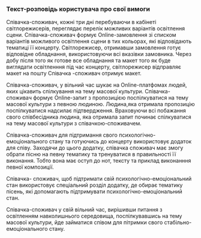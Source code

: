### Текст-розповідь користувача про свої вимоги
Співачка-споживач, кожні три дні перебуваючи в кабінеті світлорежисерів, переглядає перелік можливих варіантів освітлення сцени.
Співачка-споживач формує Online-замовлення зі списком  варіантів можливого освітлення сцени в тих кольорах, які відповідають тематиці її концерту.
Світлорежисер, отримавши замовлення готує відповідне обладнання, використовуючи всі вказівки замовника.
Через добу після того як готове все обладнання та макет того як буде виглядати освітленння під час концерту, світлорежисер відправляє макет на пошту
Співачка -споживач отримує макет.

Співачка-споживач, у вільний час шукає на  Online-платфомах людей, яких  цікавить спілкування на тему масової культури.
Співачка-споживач формує Online-запит з пропозицією поспілкуватися на тему масової культури з певною людиною. 
Людина,яка отримала пропозицію поспілкуватися надсилає підтвердження.
Враховуючи всі побажання свого співбесідника людина, яка отримала запит починає спілкуватися на тему масової культури з  співачкою-споживачем.

Співачка-споживач для підтримання свого психологічно-емоціонального стану та готуючись до концерту використовує додаток для співу. Заходячи до цього додатку, співачка споживач має змогу обрати пісню на певну тематику та тренуватися в правильності її виконання. Тобто вона має оступ до нот, тексту та  приклад виконанння певної композиції.

Співачка- споживач, щоб підтримати свій психологічно-емоціональний стан використовує спеціальний розділ додатку, де обирає тематику пісень, які допомагають підтримувати психологічно-емоціональний стан.

Співачка-споживач у свій вільний  час, вирішивши питання з освітленням навколишнього середовища, поспілкувавшись на тему масової культури, йде займатися співом для пітримки свого стабільно-емоціонального стану.


